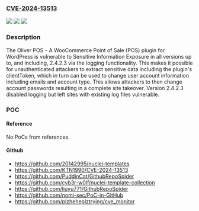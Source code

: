 ### [CVE-2024-13513](https://cve.mitre.org/cgi-bin/cvename.cgi?name=CVE-2024-13513)
![](https://img.shields.io/static/v1?label=Product&message=Oliver%20POS%20%E2%80%93%20A%20WooCommerce%20Point%20of%20Sale%20(POS)&color=blue)
![](https://img.shields.io/static/v1?label=Version&message=*%20&color=brightgreen)
![](https://img.shields.io/static/v1?label=Vulnerability&message=CWE-862%20Missing%20Authorization&color=brightgreen)

### Description

The Oliver POS – A WooCommerce Point of Sale (POS) plugin for WordPress is vulnerable to Sensitive Information Exposure in all versions up to, and including, 2.4.2.3 via the logging functionality. This makes it possible for unauthenticated attackers to extract sensitive data including the plugin's clientToken, which in turn can be used to change user account information including emails and account type. This allows attackers to then change account passwords resulting in a complete site takeover. Version 2.4.2.3 disabled logging but left sites with existing log files vulnerable.

### POC

#### Reference
No PoCs from references.

#### Github
- https://github.com/20142995/nuclei-templates
- https://github.com/KTN1990/CVE-2024-13513
- https://github.com/PuddinCat/GithubRepoSpider
- https://github.com/cyb3r-w0lf/nuclei-template-collection
- https://github.com/liuyu771/GithubRepoSpider
- https://github.com/nomi-sec/PoC-in-GitHub
- https://github.com/plzheheplztrying/cve_monitor

